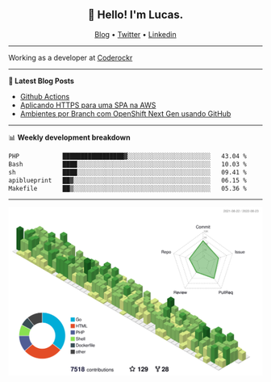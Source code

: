 <h2 align="center">👋 Hello! I'm Lucas.</h2>
<p align="center">
  <a href="https://www.lucassabreu.net.br/">Blog</a> •
  <a href="https://twitter.com/lucassabreu">Twitter</a> •
  <a href="https://www.linkedin.com/in/lucassantosabreu/">Linkedin</a>
</p>

---

Working as a developer at [Coderockr](https://github.com/Coderockr)

---

**📝 Latest Blog Posts**

<!-- BLOG-POST-LIST:START -->
- [Github Actions](https://www.lucassabreu.net.br/post/github-actions/)
- [Aplicando HTTPS para uma SPA na AWS](https://www.lucassabreu.net.br/post/aplicando-https-para-uma-spa-na-aws/)
- [Ambientes por Branch com OpenShift Next Gen usando GitHub](https://www.lucassabreu.net.br/post/ambientes-por-branch-com-openshift-next-gen-usando-github/)
<!-- BLOG-POST-LIST:END -->

---

📊 **Weekly development breakdown**
<!--START_SECTION:waka-->
```text
PHP            █████████████████▓░░░░░░░░░░░░░░░░░░░░░░░   43.04 % 
Bash           ████░░░░░░░░░░░░░░░░░░░░░░░░░░░░░░░░░░░░░   10.03 % 
sh             ████░░░░░░░░░░░░░░░░░░░░░░░░░░░░░░░░░░░░░   09.41 % 
apiblueprint   ██▓░░░░░░░░░░░░░░░░░░░░░░░░░░░░░░░░░░░░░░   06.15 % 
Makefile       ██▒░░░░░░░░░░░░░░░░░░░░░░░░░░░░░░░░░░░░░░   05.36 % 
```
<!--END_SECTION:waka-->

---

![](./profile-3d-contrib/profile-green-animate.svg)
